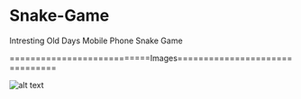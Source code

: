 # Snake-Game
Intresting Old Days Mobile Phone Snake Game

===========================Images===============================

![alt text](https://github.com/aj14799/Advanced-Student-Database-Management/blob/master/GUI%20OUTPUT/Screenshots/Screenshot%20(120).png)
